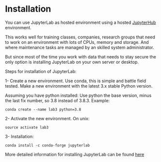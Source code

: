 # Installation

You can use JupyterLab as hosted environment using a hosted [JupyterHub](https://jupyter.org/hub) environment.

This works well for training classes, companies, research groups that need to work on an environment with lots of CPUs, memory and storage. And where maintenance tasks are managed by an skilled system administrator. 

But since most of the time you work with data that needs to stay secure the only option is installing JupyterLab on your own server or desktop.

Steps for installation of JupyterLab:

1- Create a new environment. Use conda, this is simple and battle field tested. Make a new environment with the latest 3.x stable Python version.

Assuming you have python installed: Use python the base version, minus the last fix number, so 3.8 instead of 3.8.3. Example:

```
conda create --name lab3 python=3.8 
```

2- Activate the new environment.
On unix:

```
source activate lab3
```

3- Installation:

```
conda install -c conda-forge jupyterlab
```

More detailed information for installing JupyterLab can be found [here](https://jupyterlab.readthedocs.io/en/stable/getting_started/installation.html)


